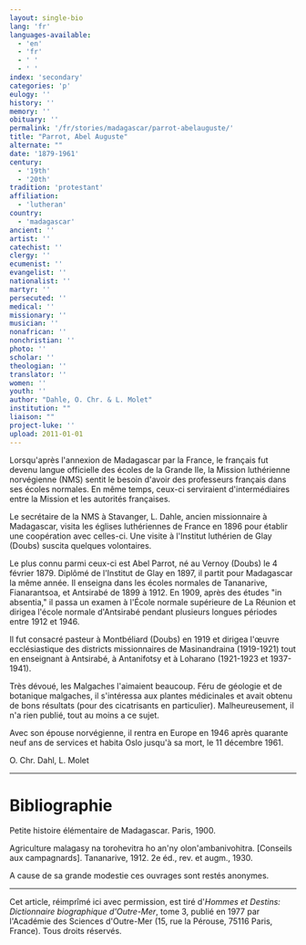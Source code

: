 ```yaml
---
layout: single-bio
lang: 'fr'
languages-available:
  - 'en'
  - 'fr'
  - ' '
  - ' '
index: 'secondary'
categories: 'p'
eulogy: ''
history: ''
memory: ''
obituary: ''
permalink: '/fr/stories/madagascar/parrot-abelauguste/'
title: "Parrot, Abel Auguste"
alternate: ""
date: '1879-1961'
century:
  - '19th'
  - '20th'
tradition: 'protestant'
affiliation:
  - 'lutheran'
country:
  - 'madagascar'
ancient: ''
artist: ''
catechist: ''
clergy: ''
ecumenist: ''
evangelist: ''
nationalist: ''
martyr: ''
persecuted: ''
medical: ''
missionary: ''
musician: ''
nonafrican: ''
nonchristian: ''
photo: ''
scholar: ''
theologian: ''
translator: ''
women: ''
youth: ''
author: "Dahle, O. Chr. & L. Molet"
institution: ""
liaison: ""
project-luke: ''
upload: 2011-01-01
---
```




Lorsqu'après l'annexion de Madagascar par la France, le français fut devenu langue officielle des écoles de la Grande Ile, la Mission luthérienne norvégienne (NMS) sentit le besoin d'avoir des professeurs français dans ses écoles normales. En même temps, ceux-ci serviraient d'intermédiaires entre la Mission et les autorités françaises.

Le secrétaire de la NMS à Stavanger, L. Dahle, ancien missionnaire à Madagascar, visita les églises luthériennes de France en 1896 pour établir une coopération avec celles-ci. Une visite à l'Institut luthérien de Glay (Doubs) suscita quelques volontaires.

Le plus connu parmi ceux-ci est Abel Parrot, né au Vernoy (Doubs) le 4 février 1879. Diplômé de l'Institut de Glay en 1897, il partit pour Madagascar la même année. Il enseigna dans les écoles normales de Tananarive, Fianarantsoa, et Antsirabé de 1899 à 1912. En 1909, après des études "in absentia," il passa un examen à l'École normale supérieure de La Réunion et dirigea l'école normale d'Antsirabé pendant plusieurs longues périodes entre 1912 et 1946.

Il fut consacré pasteur à Montbéliard (Doubs) en 1919 et dirigea l'œuvre ecclésiastique des districts missionnaires de Masinandraina (1919-1921) tout en enseignant à Antsirabé, à Antanifotsy et à Loharano (1921-1923 et 1937-1941).

Très dévoué, les Malgaches l'aimaient beaucoup. Féru de géologie et de botanique malgaches, il s'intéressa aux plantes médicinales et avait obtenu de bons résultats (pour des cicatrisants en particulier). Malheureusement, il n'a rien publié, tout au moins a ce sujet.

Avec son épouse norvégienne, il rentra en Europe en 1946 après quarante neuf ans de services et habita Oslo jusqu'à sa mort, le 11 décembre 1961.

O. Chr. Dahl, L. Molet

---

# Bibliographie

Petite histoire élémentaire de Madagascar. Paris, 1900.

Agriculture malagasy na torohevitra ho an'ny olon'ambanivohitra. [Conseils aux campagnards]. Tananarive, 1912. 2e éd., rev. et augm., 1930.

A cause de sa grande modestie ces ouvrages sont restés anonymes.

---

Cet article, réimprîmé ici avec permission, est tiré d'*Hommes et Destins: Dictionnaire biographique d'Outre-Mer*, tome 3, publié en 1977 par l'Académie des Sciences d'Outre-Mer (15, rue la Pérouse, 75116 Paris, France). Tous droits réservés.